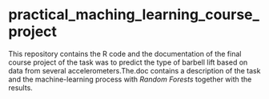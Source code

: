 # practical_maching_learning_course_project
This repository contains the R code and the documentation of the final course project of the task was to predict the type of barbell lift based on data from several accelerometers.The.doc contains a description of the task and the machine-learning process with *Random Forests* together with the results. 
